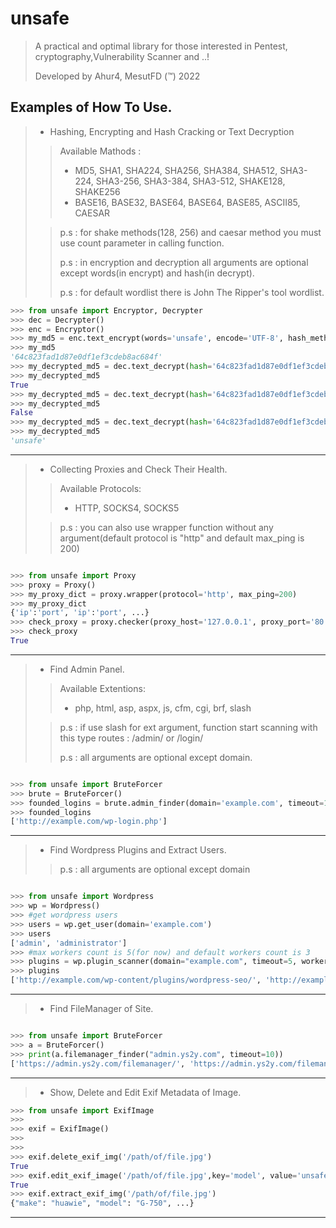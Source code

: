 # unsafe

> A practical and optimal library for those interested in Pentest, cryptography,Vulnerability Scanner and ..!
> 
> Developed by Ahur4, MesutFD (™) 2022

## Examples of How To Use.

> - Hashing, Encrypting and Hash Cracking or Text Decryption
>> Available Mathods :
>> - MD5, SHA1, SHA224, SHA256, SHA384, SHA512, SHA3-224, SHA3-256, SHA3-384, SHA3-512, SHAKE128, SHAKE256
>> - BASE16, BASE32, BASE64, BASE64, BASE85, ASCII85, CAESAR
>
>> p.s : for shake methods(128, 256) and caesar method you must use count parameter in calling function.
>>
>> p.s : in encryption and decryption all arguments are optional except words(in encrypt) and hash(in decrypt).
>>
>> p.s : for default wordlist there is John The Ripper's tool wordlist.

```python
>>> from unsafe import Encryptor, Decrypter
>>> dec = Decrypter()
>>> enc = Encryptor()
>>> my_md5 = enc.text_encrypt(words='unsafe', encode='UTF-8', hash_method='MD5')
>>> my_md5
'64c823fad1d87e0df1ef3cdeb8ac684f'
>>> my_decrypted_md5 = dec.text_decrypt(hash='64c823fad1d87e0df1ef3cdeb8ac684f', word='unsafe', hash_method='MD5')
>>> my_decrypted_md5
True
>>> my_decrypted_md5 = dec.text_decrypt(hash='64c823fad1d87e0df1ef3cdeb8ac684f', word='ahur4', hash_method='MD5')
>>> my_decrypted_md5
False
>>> my_decrypted_md5 = dec.text_decrypt(hash='64c823fad1d87e0df1ef3cdeb8ac684f', word=['ahur4', 'unsafe', 'mesut'], hash_method='MD5')
>>> my_decrypted_md5
'unsafe'
```
---

> - Collecting Proxies and Check Their Health.
>> Available Protocols:
>> - HTTP, SOCKS4, SOCKS5
>
>> p.s : you can also use wrapper function without any argument(default protocol is "http" and default max_ping is 200)

```python

>>> from unsafe import Proxy
>>> proxy = Proxy()
>>> my_proxy_dict = proxy.wrapper(protocol='http', max_ping=200)
>>> my_proxy_dict
{'ip':'port', 'ip':'port', ...}
>>> check_proxy = proxy.checker(proxy_host='127.0.0.1', proxy_port='80', protocol='http', timeout=10)
>>> check_proxy
True
```
---

> - Find Admin Panel.
>> Available Extentions:
>> - php, html, asp, aspx, js, cfm, cgi, brf, slash
>
>> p.s : if use slash for ext argument, function start scanning with this type routes : /admin/ or /login/
>>
>> p.s : all arguments are optional except domain.
```python

>>> from unsafe import BruteForcer
>>> brute = BruteForcer()
>>> founded_logins = brute.admin_finder(domain='example.com', timeout=10, ext='php', user_agent="AmigaVoyager/2.95 (compatible; MC680x0; AmigaOS; SV1)", proxy="http://127.0.0.1:80")
>>> founded_logins
['http://example.com/wp-login.php']

```
---

> - Find Wordpress Plugins and Extract Users.
>> p.s : all arguments are optional except domain
```python

>>> from unsafe import Wordpress
>>> wp = Wordpress()
>>> #get wordpress users
>>> users = wp.get_user(domain='example.com')
>>> users
['admin', 'administrator']
>>> #max workers count is 5(for now) and default workers count is 3
>>> plugins = wp.plugin_scanner(domain="example.com", timeout=5, workers=5, proxy="http://127.0.0.1:80")
>>> plugins
['http://example.com/wp-content/plugins/wordpress-seo/', 'http://example.com/wp-content/plugins/duplicate-post/', 'http://example.com/wp-content/plugins/w3-total-cache/', 'http://example.com/wp-content/plugins/redirection/', 'http://example.com/wp-content/plugins/favicon-by-realfavicongenerator/']

```
---

> - Find FileManager of Site.
```python

>>> from unsafe import BruteForcer
>>> a = BruteForcer()
>>> print(a.filemanager_finder("admin.ys2y.com", timeout=10))
['https://admin.ys2y.com/filemanager/', 'https://admin.ys2y.com/filemanager/index.php']
```
---
> - Show, Delete and Edit Exif Metadata of Image.
```python
>>> from unsafe import ExifImage
>>>
>>> exif = ExifImage()
>>> 
>>> 
>>> exif.delete_exif_img('/path/of/file.jpg')
True
>>> exif.edit_exif_image('/path/of/file.jpg',key='model', value='unsafe')
True
>>> exif.extract_exif_img('/path/of/file.jpg')
{"make": "huawie", "model": "G-750", ...}
```
---